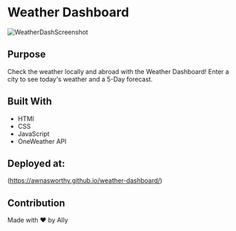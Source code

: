 # Weather Dashboard

![WeatherDashScreenshot](https://user-images.githubusercontent.com/99296825/181274066-a85c3b76-d904-4dcc-885b-15d590ab4158.PNG)

## Purpose
Check the weather locally and abroad with the Weather Dashboard! Enter a city to see today's weather and a 5-Day forecast. 

## Built With
* HTMl
* CSS
* JavaScript
* OneWeather API

## Deployed at:
(https://awnasworthy.github.io/weather-dashboard/)

## Contribution
Made with ❤️ by Ally
